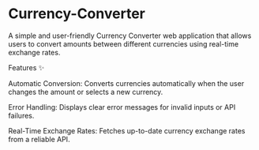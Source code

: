 # Currency-Converter
A simple and user-friendly Currency Converter web application that allows users to convert amounts between different currencies using real-time exchange rates. 

Features ✨

Automatic Conversion: Converts currencies automatically when the user changes the amount or selects a new currency.

Error Handling: Displays clear error messages for invalid inputs or API failures.

Real-Time Exchange Rates: Fetches up-to-date currency exchange rates from a reliable API.
